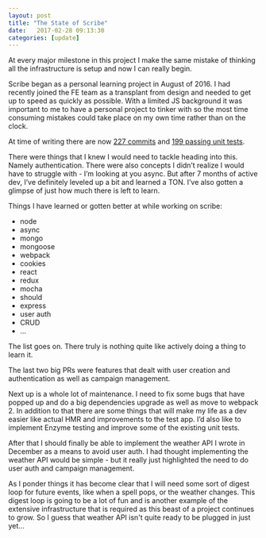 ```yaml
---
layout: post
title: "The State of Scribe"
date:   2017-02-28 09:13:30
categories: [update]
---
```


At every major milestone in this project I make the same mistake of thinking all the infrastructure is setup and now I can really begin.

Scribe began as a personal learning project in August of 2016. I had recently joined the FE team as a transplant from design and needed to get up to speed as quickly as possible. With a limited JS background it was important to me to have a personal project to tinker with so the most time consuming mistakes could take place on my own time rather than on the clock.

At time of writing there are now [227 commits](https://github.com/luetkemj/scribe) and [199 passing unit tests](https://travis-ci.org/luetkemj/scribe).

There were things that I knew I would need to tackle heading into this. Namely authentication. There were also concepts I didn’t realize I would have to struggle with - I’m looking at you async. But after 7 months of active dev, I’ve definitely leveled up a bit and learned a TON. I’ve also gotten a glimpse of just how much there is left to learn.

Things I have learned or gotten better at while working on scribe:

* node
* async
* mongo
* mongoose
* webpack
* cookies
* react
* redux
* mocha
* should
* express
* user auth
* CRUD
* …

The list goes on. There truly is nothing quite like actively doing a thing to learn it.

The last two big PRs were features that dealt with user creation and authentication as well as campaign management.

Next up is a whole lot of maintenance. I need to fix some bugs that have popped up and do a big dependencies upgrade as well as move to webpack 2. In addition to that there are some things that will make my life as a dev easier like actual HMR and improvements to the test app. I’d also like to implement Enzyme testing and improve some of the existing unit tests.

After that I should finally be able to implement the weather API I wrote in December as a means to avoid user auth. I had thought implementing the weather API would be simple - but it really just highlighted the need to do user auth and campaign management.

As I ponder things it has become clear that I will need some sort of digest loop for future events, like when a spell pops, or the weather changes. This digest loop is going to be a lot of fun and is another example of the extensive infrastructure that is required as this beast of a project continues to grow. So I guess that weather API isn't quite ready to be plugged in just yet...
